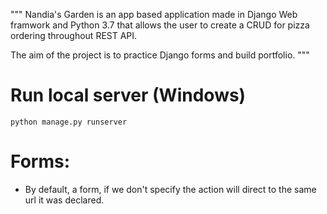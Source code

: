 """
Nandia's Garden is an app based application made in Django Web framwork and Python 3.7 that allows the user to create a CRUD for pizza ordering throughout REST API.

The aim of the project is to practice Django forms and build portfolio.
"""

# Run local server (Windows)
```python manage.py runserver```
# Forms:
 * By default, a form, if we don't specify the action will direct to the same url it was declared.